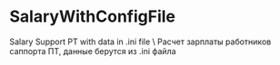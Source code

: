 # SalaryWithConfigFile
Salary Support PT with data in .ini file \ Расчет зарплаты работников саппорта ПТ, данные берутся из .ini файла
